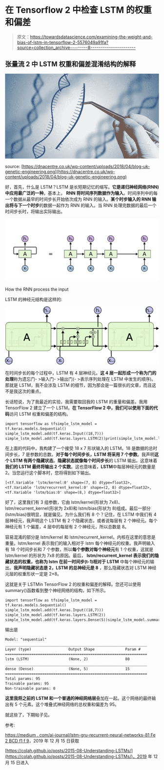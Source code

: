 # 在 Tensorflow 2 中检查 LSTM 的权重和偏差

> 原文：<https://towardsdatascience.com/examining-the-weight-and-bias-of-lstm-in-tensorflow-2-5576049a91fa?source=collection_archive---------8----------------------->

## 张量流 2 中 LSTM 权重和偏差混淆结构的解释

![](img/fffd9a357609fef6e11bb5f117843a90.png)

source: [https://dnacentre.co.uk/wp-content/uploads/2018/04/blog-uk-genetic-engineering.png](https://dnacentre.co.uk/wp-content/uploads/2018/04/blog-uk-genetic-engineering.png)

好，首先，什么是 LSTM？LSTM 是长短期记忆的缩写。**它是递归神经网络(RNN)中应用最广泛的一种**。基本上， **RNN 将时间序列数据作为输入**。时间序列中的每一个数据从最早的时间步长开始依次成为 RNN 的输入。**某个时步输入的 RNN 输出将与下一个时步**的数据一起作为 RNN 的输入。当 RNN 处理完数据的最后一个时间步长时，将输出实际输出。

![](img/bed7ac92520c6083b771f7a539e36da0.png)

How the RNN process the input

LSTM 的神经元结构是这样的:

![](img/cace770db820b756504598221c2c97d0.png)

在时间步长的每个过程中，LSTM 有 4 层神经元。**这 4 层一起形成一个称为门的处理**称为遗忘门- >输入门- >输出门(- >表示序列处理在 LSTM 中发生的顺序)。那就是 LSTM，我不会涉及 LSTM 的细节，因为那会是一篇很长的文章，而且这不是我这次的重点。

长话短说，为了我最近的实验，我需要取回我的 LSTM 的重量和偏差。我用 TensorFlow 2 建立了一个 LSTM。**在 TensorFlow 2 中，我们可以使用下面的代码**访问 LSTM 权重和偏差的结构。

```
import tensorflow as tfsimple_lstm_model = tf.keras.models.Sequential()
simple_lstm_model.add(tf.keras.Input((18,7)))
simple_lstm_model.add(tf.keras.layers.LSTM(2))print(simple_lstm_model.layers[0].trainable_weights)
```

在上面的代码中，我构建了一个接受 18 x 7 形状输入的 LSTM。18 是数据的总时间步长，7 是参数的总数。**对于每个时间步长，LSTM 将采用 7 个参数**。我声明**这个 LSTM 有两个隐藏状态**。**隐藏状态就像每个时间步长**的 LSTM 输出。这意味着**我们的 LSTM 最终将输出 2 个实数**。这也意味着，**LSTM**中每层神经元的数量是 2。当您运行这个脚本时，您将得到如下输出。

```
[<tf.Variable 'lstm/kernel:0' shape=(7, 8) dtype=float32>, <tf.Variable 'lstm/recurrent_kernel:0' shape=(2, 8) dtype=float32>, <tf.Variable 'lstm/bias:0' shape=(8,) dtype=float32>]
```

好了，这里我们有 3 组参数，它由 lstm/kernel(形状为 7x8)、lstm/recurrent_kernel(形状为 2x8)和 lstm/bias(形状为 8)组成。最后一部分(lstm/bias)很明显，就是偏见。为什么我们有 8 个？记住，在 LSTM 中我们有 4 层神经元，我声明这个 LSTM 有 2 个隐藏状态，或者说每层有 2 个神经元。每个神经元有 1 个偏差，4 层中的每层有 2 个神经元，所以总数是 8。

容易混淆的部分是 lstm/kernel 和 lstm/recurrent_kernel。内核在这里的意思是重量。lstm/kernel 表示我们的输入相对于 lstm 每个神经元的权重。我声明输入有 18 个时间步长和 7 个参数，所以**每个参数对每个神经元**有 1 个权重，这就是 lstm/kernel 的形状为 7x8 的原因。最后， **lstm/recurrent_kernel 表示我们的隐藏状态的权重，也称为 lstm 在前一时间步(t-1)相对于 LSTM** 中每个神经元的输出。**我声明隐藏状态是 2，LSTM 的总神经元是 8** ，那么隐藏状态对 LSTM 神经元层的权重形状一定是 2×8。

这就是关于 LSTMin TensorFlow 2 的权重和偏差的解释。您还可以使用 summary()函数看到整个神经网络的结构，如下所示。

```
import tensorflow as tfsimple_lstm_model = tf.keras.models.Sequential()
simple_lstm_model.add(tf.keras.Input((18,7)))
simple_lstm_model.add(tf.keras.layers.LSTM(2))
simple_lstm_model.add(tf.keras.layers.Dense(5))simple_lstm_model.summary()
```

输出是

```
Model: "sequential"
_________________________________________________________________
Layer (type)                 Output Shape              Param #   
=================================================================
lstm (LSTM)                  (None, 2)                 80        
_________________________________________________________________
dense (Dense)                (None, 5)                 15        
=================================================================
Total params: 95
Trainable params: 95
Non-trainable params: 0
```

**这里我将之前的 LSTM 和一个普通的神经网络层**叠加在一起。这个网络的最终输出有 5 个元素。这个堆叠式神经网络的总权重和偏差为 95。

就这些了，下期帖子见。

参考:

[https://medium . com/ai-journal/lstm-gru-recurrent-neural-networks-81 Fe 2 BCD f1 f 9](https://medium.com/ai-journal/lstm-gru-recurrent-neural-networks-81fe2bcdf1f9)，2019 年 12 月 15 日获取

[https://colah.github.io/posts/2015-08-Understanding-LSTMs/](https://colah.github.io/posts/2015-08-Understanding-LSTMs/)，2019 年 12 月 15 日进入
